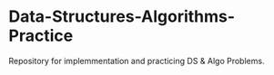 # Data-Structures-Algorithms-Practice
Repository for implemmentation and practicing DS &amp; Algo Problems. 
